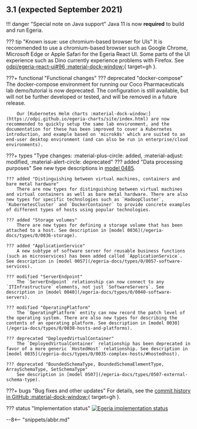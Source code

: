 <!-- SPDX-License-Identifier: CC-BY-4.0 -->
<!-- Copyright Contributors to the Egeria project. -->

## 3.1 (expected September 2021)

!!! danger "Special note on Java support"
    Java 11 is now **required** to build and run Egeria.

??? tip "Known issue: use chromium-based browser for UIs"
    It is recommended to use a chromium-based browser such as Google Chrome, Microsoft Edge or Apple Safari for the Egeria React UI. Some parts of the UI experience such as Dino currently experience problems with Firefox. See [odpi/egeria-react-ui#96 :material-dock-window:](https://github.com/odpi/egeria-react-ui/issues/96){ target=gh }.

???+ functional "Functional changes"
    ??? deprecated "docker-compose"
        The docker-compose environment for running our Coco Pharmaceuticals lab demo/tutorial is now deprecated. The configuration is still available, but will not be further developed or tested, and will be removed in a future release.

        Our [Kubernetes Helm charts :material-dock-window:](https://odpi.github.io/egeria-charts/site/index.html) are now recommended to quickly setup the same lab environment, and the documentation for these has been improved to cover a Kubernetes introduction, and example based on 'microk8s' which are suited to an end-user desktop environment (and can also be run in enterprise/cloud environments).

???+ types "Type changes: :material-plus-circle: added, :material-adjust: modified, :material-alert-circle: deprecated"
    ??? added "Data processing purposes"
        See new type descriptions in [model 0485](/egeria-docs/types/4/0485-data-processing-purposes).

    ??? added "Distinguishing between virtual machines, containers and bare metal hardware"
        There are now types for distinguishing between virtual machines and virtual containers as well as bare metal hardware. There are also new types for specific technologies such as `HadoopCluster`, `KubernetesCluster` and `DockerContainer` to provide concrete examples of different types of hosts using popular technologies.

    ??? added "Storage volumes"
        There are new types for defining a storage volume that has been attached to a host. See description in [model 0036](/egeria-docs/types/0/0036-storage).

    ??? added "ApplicationService"
        A new subtype of software server for reusable business functions (such as microservices) has been added called `ApplicationService`. See description in [model 0057](/egeria-docs/types/0/0057-software-services).

    ??? modified "ServerEndpoint"
        The `ServerEndpoint` relationship can now connect to any `ITInfrastructure` elements, not just `SoftwareServers`. See description in [model 0040](/egeria-docs/types/0/0040-software-servers).

    ??? modified "OperatingPlatform"
        The `OperatingPlatform` entity can now record the patch level of the operating system. There are also new types for describing the contents of an operating platform. See description in [model 0030](/egeria-docs/types/0/0030-hosts-and-platforms).

    ??? deprecated "DeployedVirtualContainer"
        The `DeployedVirtualContainer` relationship has been deprecated in favor of a more generic `HostedHost` relationship. See description in [model 0035](/egeria-docs/types/0/0035-complex-hosts/#hostedhost).

    ??? deprecated "BoundedSchemaType, BoundedSchemaElementType, ArraySchemaType, SetSchemaType"
        See description in [model 0507](/egeria-docs/types/0507-external-schema-type).

???+ bugs "Bug fixes and other updates"
    For details, see the [commit history in GitHub :material-dock-window:](https://github.com/odpi/egeria/commits){ target=gh }.

??? status "Implementation status"
    [![Egeria implementation status](latest.png)](../roadmap)

--8<-- "snippets/abbr.md"
